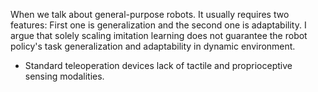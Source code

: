 
When we talk about general-purpose robots. It usually requires two features:
First one is generalization and the second one is adaptability. I argue that solely scaling imitation learning does not guarantee the robot policy's task generalization and adaptability in dynamic environment.

- Standard teleoperation devices lack of tactile and proprioceptive sensing modalities. 